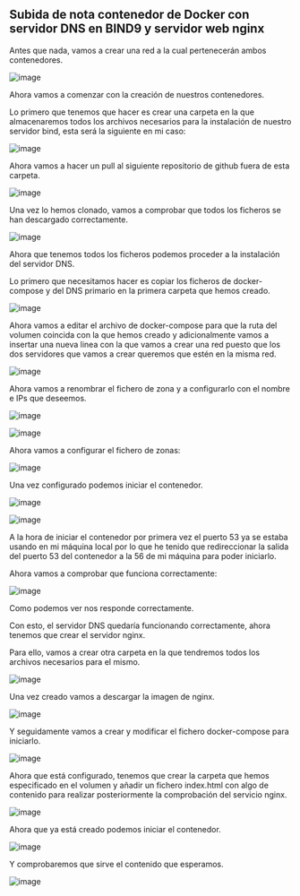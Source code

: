 ## Subida de nota contenedor de Docker con servidor DNS en BIND9 y servidor web nginx

Antes que nada, vamos a crear una red a la cual pertenecerán ambos contenedores.

![image](https://github.com/DaniMa02/SREI-2-ASIR/assets/47284389/cabd3cca-f9e0-4d38-9e77-350bc75c4688)

Ahora vamos a comenzar con la creación de nuestros contenedores.

Lo primero que tenemos que hacer es crear una carpeta en la que almacenaremos todos los archivos necesarios para la instalación de nuestro servidor bind, esta será la siguiente en mi caso:

![image](https://github.com/DaniMa02/SREI-2-ASIR/assets/47284389/cdb7b551-6ec7-4562-b99f-2410e344c75e)

Ahora vamos a hacer un pull al siguiente repositorio de github fuera de esta carpeta.

![image](https://github.com/DaniMa02/SREI-2-ASIR/assets/47284389/798cdfaf-516f-4281-af72-ae7d2cab3ac9)

Una vez lo hemos clonado, vamos a comprobar que todos los ficheros se han descargado correctamente.

![image](https://github.com/DaniMa02/SREI-2-ASIR/assets/47284389/09be4611-03c7-43ce-9c8b-de9a930067ef)

Ahora que tenemos todos los ficheros podemos proceder a la instalación del servidor DNS.

Lo primero que necesitamos hacer es copiar los ficheros de docker-compose y del DNS primario en la primera carpeta
que hemos creado.

![image](https://github.com/DaniMa02/SREI-2-ASIR/assets/47284389/dc268aa6-8290-459e-b0cc-79e7941ac9a6)

Ahora vamos a editar el archivo de docker-compose para que la ruta del volumen coincida con la que hemos creado y
adicionalmente vamos a insertar una nueva linea con la que vamos a crear una red puesto que los dos servidores que
vamos a crear queremos que estén en la misma red.

![image](https://github.com/DaniMa02/SREI-2-ASIR/assets/47284389/5a0acdb7-8831-452f-8e71-c9f8dbb57b68)

Ahora vamos a renombrar el fichero de zona y a configurarlo con el nombre e IPs que deseemos.

![image](https://github.com/DaniMa02/SREI-2-ASIR/assets/47284389/bcc97856-c4e6-405e-ba17-1ecdd67c7701)

![image](https://github.com/DaniMa02/SREI-2-ASIR/assets/47284389/bf6c3565-2bca-4a4d-96eb-35dd941cd480)

Ahora vamos a configurar el fichero de zonas:

![image](https://github.com/DaniMa02/SREI-2-ASIR/assets/47284389/297b3b85-e17b-43cc-bc63-06ecafb2f922)

Una vez configurado podemos iniciar el contenedor.

![image](https://github.com/DaniMa02/SREI-2-ASIR/assets/47284389/76892963-58c3-4e96-b5c1-7957bbca5363)

![image](https://github.com/DaniMa02/SREI-2-ASIR/assets/47284389/55b4b1db-3506-4c2c-96ee-cde99ca6cf72)

A la hora de iniciar el contenedor por primera vez el puerto 53 ya se estaba usando en mi máquina local por lo que he tenido que redireccionar la salida del puerto 53 del contenedor a la 56 de mi máquina para poder iniciarlo.

Ahora vamos a comprobar que funciona correctamente:

![image](https://github.com/DaniMa02/SREI-2-ASIR/assets/47284389/80354902-029b-4da6-90d4-545429e8da69)

Como podemos ver nos responde correctamente.

Con esto, el servidor DNS quedaría funcionando correctamente, ahora tenemos que crear el servidor nginx.

Para ello, vamos a crear otra carpeta en la que tendremos todos los archivos necesarios para el mismo.

![image](https://github.com/DaniMa02/SREI-2-ASIR/assets/47284389/b60f9d5d-6d11-49d4-bf81-8ff3f4d02060)

Una vez creado vamos a descargar la imagen de nginx.

![image](https://github.com/DaniMa02/SREI-2-ASIR/assets/47284389/a3ed6e07-1a78-43dc-931b-6a1bf34a19cf)

Y seguidamente vamos a crear y modificar el fichero docker-compose para iniciarlo.

![image](https://github.com/DaniMa02/SREI-2-ASIR/assets/47284389/395c5b84-28fa-41ed-b82a-cee51365bdf1)

Ahora que está configurado, tenemos que crear la carpeta que hemos especificado en el volumen y añadir un fichero index.html
con algo de contenido para realizar posteriormente la comprobación del servicio nginx.

![image](https://github.com/DaniMa02/SREI-2-ASIR/assets/47284389/11c0bd92-8b0a-4dfc-afb6-d245ce4f8faf)

Ahora que ya está creado podemos iniciar el contenedor.

![image](https://github.com/DaniMa02/SREI-2-ASIR/assets/47284389/421cb1b5-c846-4896-837d-288de054b078)

Y comprobaremos que sirve el contenido que esperamos.

![image](https://github.com/DaniMa02/SREI-2-ASIR/assets/47284389/7d11f34a-7d51-46bb-bc81-6e54e3a4962d)
